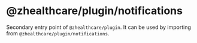 # @zhealthcare/plugin/notifications

Secondary entry point of `@zhealthcare/plugin`. It can be used by importing from `@zhealthcare/plugin/notifications`.
